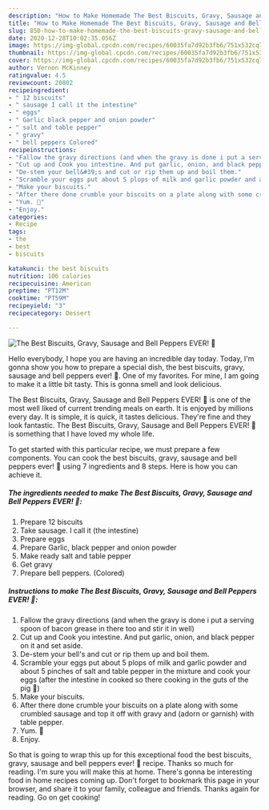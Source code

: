 ```yaml
---
description: "How to Make Homemade The Best Biscuits, Gravy, Sausage and Bell Peppers EVER! 🙂"
title: "How to Make Homemade The Best Biscuits, Gravy, Sausage and Bell Peppers EVER! 🙂"
slug: 850-how-to-make-homemade-the-best-biscuits-gravy-sausage-and-bell-peppers-ever
date: 2020-12-28T10:02:35.056Z
image: https://img-global.cpcdn.com/recipes/60035fa7d92b3fb6/751x532cq70/the-best-biscuits-gravy-sausage-and-bell-peppers-ever-🙂-recipe-main-photo.jpg
thumbnail: https://img-global.cpcdn.com/recipes/60035fa7d92b3fb6/751x532cq70/the-best-biscuits-gravy-sausage-and-bell-peppers-ever-🙂-recipe-main-photo.jpg
cover: https://img-global.cpcdn.com/recipes/60035fa7d92b3fb6/751x532cq70/the-best-biscuits-gravy-sausage-and-bell-peppers-ever-🙂-recipe-main-photo.jpg
author: Vernon McKinney
ratingvalue: 4.5
reviewcount: 20802
recipeingredient:
- " 12 biscuits"
- " sausage I call it the intestine"
- " eggs"
- " Garlic black pepper and onion powder"
- " salt and table pepper"
- " gravy"
- " bell peppers Colored"
recipeinstructions:
- "Fallow the gravy directions (and when the gravy is done i put a serving spoon of bacon grease in there too and stir it in well)"
- "Cut up and Cook you intestine. And put garlic, onion, and black pepper on it and set aside."
- "De-stem your bell&#39;s and cut or rip them up and boil them."
- "Scramble your eggs put about 5 plops of milk and garlic powder and about 5 pinches of salt and table pepper in the mixture and cook your eggs (after the intestine in cooked so there cooking in the guts of the pig 🐖)"
- "Make your biscuits."
- "After there done crumble your biscuits on a plate along with some crumbled sausage and top it off with gravy and (adorn or garnish) with table pepper."
- "Yum. 🙂"
- "Enjoy."
categories:
- Recipe
tags:
- the
- best
- biscuits

katakunci: the best biscuits 
nutrition: 106 calories
recipecuisine: American
preptime: "PT12M"
cooktime: "PT59M"
recipeyield: "3"
recipecategory: Dessert

---
```



![The Best Biscuits, Gravy, Sausage and Bell Peppers EVER! 🙂](https://img-global.cpcdn.com/recipes/60035fa7d92b3fb6/751x532cq70/the-best-biscuits-gravy-sausage-and-bell-peppers-ever-🙂-recipe-main-photo.jpg)

Hello everybody, I hope you are having an incredible day today. Today, I'm gonna show you how to prepare a special dish, the best biscuits, gravy, sausage and bell peppers ever! 🙂. One of my favorites. For mine, I am going to make it a little bit tasty. This is gonna smell and look delicious.

The Best Biscuits, Gravy, Sausage and Bell Peppers EVER! 🙂 is one of the most well liked of current trending meals on earth. It is enjoyed by millions every day. It is simple, it is quick, it tastes delicious. They're fine and they look fantastic. The Best Biscuits, Gravy, Sausage and Bell Peppers EVER! 🙂 is something that I have loved my whole life.




To get started with this particular recipe, we must prepare a few components. You can cook the best biscuits, gravy, sausage and bell peppers ever! 🙂 using 7 ingredients and 8 steps. Here is how you can achieve it.

<!--inarticleads1-->

##### The ingredients needed to make The Best Biscuits, Gravy, Sausage and Bell Peppers EVER! 🙂:

1. Prepare  12 biscuits
1. Take  sausage. I call it (the intestine)
1. Prepare  eggs
1. Prepare  Garlic, black pepper and onion powder
1. Make ready  salt and table pepper
1. Get  gravy
1. Prepare  bell peppers. (Colored)




<!--inarticleads2-->

##### Instructions to make The Best Biscuits, Gravy, Sausage and Bell Peppers EVER! 🙂:

1. Fallow the gravy directions (and when the gravy is done i put a serving spoon of bacon grease in there too and stir it in well)
1. Cut up and Cook you intestine. And put garlic, onion, and black pepper on it and set aside.
1. De-stem your bell&#39;s and cut or rip them up and boil them.
1. Scramble your eggs put about 5 plops of milk and garlic powder and about 5 pinches of salt and table pepper in the mixture and cook your eggs (after the intestine in cooked so there cooking in the guts of the pig 🐖)
1. Make your biscuits.
1. After there done crumble your biscuits on a plate along with some crumbled sausage and top it off with gravy and (adorn or garnish) with table pepper.
1. Yum. 🙂
1. Enjoy.




So that is going to wrap this up for this exceptional food the best biscuits, gravy, sausage and bell peppers ever! 🙂 recipe. Thanks so much for reading. I'm sure you will make this at home. There's gonna be interesting food in home recipes coming up. Don't forget to bookmark this page in your browser, and share it to your family, colleague and friends. Thanks again for reading. Go on get cooking!
